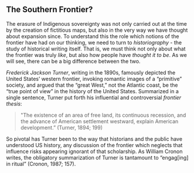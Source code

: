 ## The Southern Frontier?

The erasure of Indigenous sovereignty was not only carried out at the time by the creation of fictitious maps, but also in the very way we have thought about expansion since. To understand this the role which notions of the frontier have had on our thinking, we need to turn to _historiography_ - the study of historical writing itself. That is, we must think not only about what the frontier was truly _like_, but also how people have _thought it to be_. As we will see, there can be a big difference between the two.

_Frederick Jackson Turner_, writing in the 1890s, famously depicted the United States’ western frontier, invoking romantic images of a “primitive” society, and argued that the “great West,” not the Atlantic coast, be the “true point of view” in the history of the United States. Summarized in a single sentence, Turner put forth his influential and controversial _frontier thesis_:

> "The existence of an area of free land, its continuous recession, and the advance of American settlement westward, explain American development.” (Turner, 1894; 199)

So pivotal has Turner been to the way that historians and the public have understood US history, any discussion of the frontier which neglects that influence risks appearing ignorant of that scholarship. As William Cronon writes, the obligatory summarization of Turner is tantamount to “engag[ing] in ritual” (Cronon, 1987; 157).

